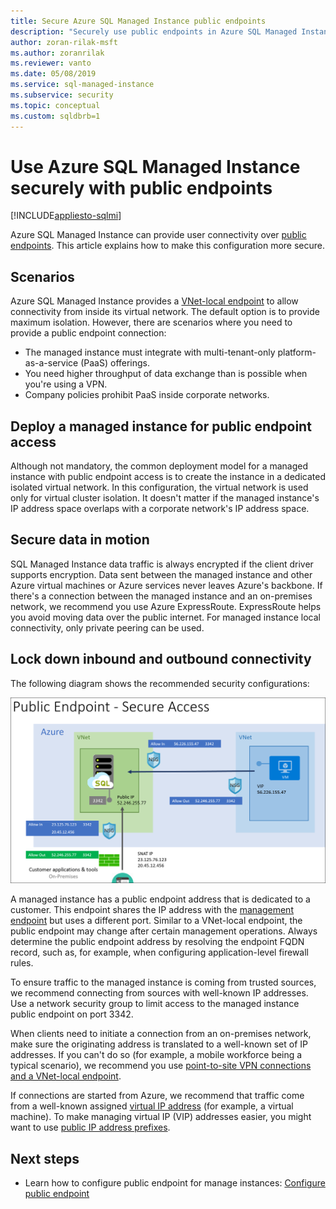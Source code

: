 ```yaml
---
title: Secure Azure SQL Managed Instance public endpoints
description: "Securely use public endpoints in Azure SQL Managed Instance"
author: zoran-rilak-msft
ms.author: zoranrilak
ms.reviewer: vanto
ms.date: 05/08/2019
ms.service: sql-managed-instance
ms.subservice: security
ms.topic: conceptual
ms.custom: sqldbrb=1
---
```

# Use Azure SQL Managed Instance securely with public endpoints
[!INCLUDE[appliesto-sqlmi](../includes/appliesto-sqlmi.md)]

Azure SQL Managed Instance can provide user connectivity over [public endpoints](public-endpoint-configure.md). This article explains how to make this configuration more secure.

## Scenarios

Azure SQL Managed Instance provides a [VNet-local endpoint](connectivity-architecture-overview.md#vnet-local-endpoint) to allow connectivity from inside its virtual network. The default option is to provide maximum isolation. However, there are scenarios where you need to provide a public endpoint connection:

- The managed instance must integrate with multi-tenant-only platform-as-a-service (PaaS) offerings.
- You need higher throughput of data exchange than is possible when you're using a VPN.
- Company policies prohibit PaaS inside corporate networks.

## Deploy a managed instance for public endpoint access

Although not mandatory, the common deployment model for a managed instance with public endpoint access is to create the instance in a dedicated isolated virtual network. In this configuration, the virtual network is used only for virtual cluster isolation. It doesn't matter if the managed instance's IP address space overlaps with a corporate network's IP address space.

## Secure data in motion

SQL Managed Instance data traffic is always encrypted if the client driver supports encryption. Data sent between the managed instance and other Azure virtual machines or Azure services never leaves Azure's backbone. If there's a connection between the managed instance and an on-premises network, we recommend you use Azure ExpressRoute. ExpressRoute helps you avoid moving data over the public internet. For managed instance local connectivity, only private peering can be used.

## Lock down inbound and outbound connectivity

The following diagram shows the recommended security configurations:

![Security configurations for locking down inbound and outbound connectivity](./media/public-endpoint-overview/managed-instance-vnet.png)

A managed instance has a public endpoint address that is dedicated to a customer. This endpoint shares the IP address with the [management endpoint](management-endpoint-find-ip-address.md) but uses a different port. Similar to a VNet-local endpoint, the public endpoint may change after certain management operations. Always determine the public endpoint address by resolving the endpoint FQDN record, such as, for example, when configuring application-level firewall rules. 

To ensure traffic to the managed instance is coming from trusted sources, we recommend connecting from sources with well-known IP addresses. Use a network security group to limit access to the managed instance public endpoint on port 3342.

When clients need to initiate a connection from an on-premises network, make sure the originating address is translated to a well-known set of IP addresses. If you can't do so (for example, a mobile workforce being a typical scenario), we recommend you use [point-to-site VPN connections and a VNet-local endpoint](point-to-site-p2s-configure.md).

If connections are started from Azure, we recommend that traffic come from a well-known assigned [virtual IP address](/previous-versions/azure/virtual-network/virtual-networks-reserved-public-ip) (for example, a virtual machine). To make managing virtual IP (VIP) addresses easier, you might want to use [public IP address prefixes](/azure/virtual-network/ip-services/public-ip-address-prefix).

## Next steps

- Learn how to configure public endpoint for manage instances: [Configure public endpoint](public-endpoint-configure.md)
